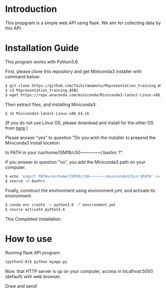 # Introduction
This propgram is a simple web API using flask. We aim for collecting data by this API.

# Installation Guide

This program works with Python3.6.

First, please clone this repository and  get Miniconda3 installer with command below:

```sh
$ git clone https://github.com/TaikiYamamoto/M1presentation_training_A5B1.git
$ cd M1presentation_training_A5B1
$ wget https://repo.anaconda.com/miniconda/Miniconda3-latest-Linux-x86_64.sh
```

Then extract files, and installing Miniconda3:

```sh
$ sh Miniconda3-latest-Linux-x86_64.sh
```

(If you do not use Linux OS, please download and install for the other OS from [here](https://conda.io/miniconda.html).)

Please answer "yes" to question "Do you wish the installer to prepend the Miniconda3 install location

to PATH in your /usrhome/ISM18/c50~~~~~~~/.bashrc ?".

If you answer to question "no", you add the Miniconda3 path on your computer.

```sh
$ echo 'export PATH=/usrhome/ISM18/c50~~~~~~~/miniconda3/bin:$PATH' >> ~/.bashrc
$ source ~/.bashrc
```

Finally, construct the environment using environment.yml, and activate its environment:

```sh
$ conda env create -n python3.6 -f environment.yml
$ source activate python3.6
```

This Completed installation.

# How to use

Running flask API program:

```sh
(python3.6)$ python myapp.py
```

Now, that HTTP server is up on your computer, access in localhost:5000 (default) with web browser.

Draw and send!
